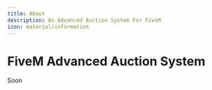 ```yaml
---
title: About
description: An Advanced Auction System For FiveM
icon: material/information
---
```

# FiveM Advanced Auction System
Soon
